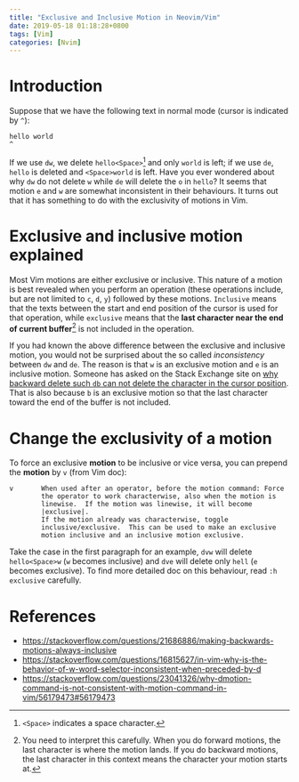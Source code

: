 ```yaml
---
title: "Exclusive and Inclusive Motion in Neovim/Vim"
date: 2019-05-18 01:18:28+0800
tags: [Vim]
categories: [Nvim]
---
```


# Introduction

Suppose that we have the following text in normal mode (cursor is indicated by
`^`):

```
hello world
^
```

If we use `dw`, we delete `hello<Space>`[^1] and only `world` is left; if we
use `de`, `hello` is deleted and `<Space>world` is left. Have you ever wondered
about why `dw` do not delete `w` while `de` will delete the `o` in `hello`? It
seems that motion `e` and `w` are somewhat inconsistent in their behaviours. It
turns out that it has something to do with the exclusivity of motions in Vim.

<!--more-->

# Exclusive and inclusive motion explained

Most Vim motions are either exclusive or inclusive. This nature of a motion is
best revealed when you perform an operation (these operations include, but are
not limited to `c`, `d`, `y`) followed by these motions. `Inclusive` means that
the texts between the start and end position of the cursor is used for that
operation, while `exclusive` means that the **last character near the end of
current buffer**[^2] is not included in the operation.

If you had known the above difference between the exclusive and inclusive
motion, you would not be surprised about the so called *inconsistency* between
`dw` and `de`. The reason is that `w` is an exclusive motion and `e` is an
inclusive motion. Someone has asked on the Stack Exchange site on [why backward
delete such `db` can not delete the character in the cursor
position](https://superuser.com/questions/771897/vim-delete-motions-include-under-the-cursor).
That is also because `b` is an exclusive motion so that the last character
toward the end of the buffer is not included.

# Change the exclusivity of a motion

To force an exclusive **motion** to be inclusive or vice versa, you can prepend
the **motion** by `v` (from Vim doc):

```
v       When used after an operator, before the motion command: Force
        the operator to work characterwise, also when the motion is
        linewise.  If the motion was linewise, it will become
        |exclusive|.
        If the motion already was characterwise, toggle
        inclusive/exclusive.  This can be used to make an exclusive
        motion inclusive and an inclusive motion exclusive.
```

Take the case in the first paragraph for an example, `dvw` will delete
`hello<Space>w` (`w` becomes inclusive) and `dve` will delete only `hell` (`e`
becomes exclusive). To find more detailed doc on this behaviour, read `:h
exclusive` carefully.

# References

+ https://stackoverflow.com/questions/21686886/making-backwards-motions-always-inclusive
+ https://stackoverflow.com/questions/16815627/in-vim-why-is-the-behavior-of-w-word-selector-inconsistent-when-preceded-by-d
+ https://stackoverflow.com/questions/23041326/why-dmotion-command-is-not-consistent-with-motion-command-in-vim/56179473#56179473

[^1]: `<Space>` indicates a space character.
[^2]: You need to interpret this carefully. When you do forward motions, the last character is where the motion lands. If you do backward motions, the last character in this context means the character your motion starts at.
